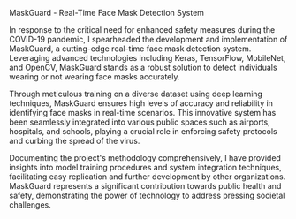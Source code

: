 MaskGuard - Real-Time Face Mask Detection System

In response to the critical need for enhanced safety measures during the COVID-19 pandemic, I spearheaded the development and implementation of MaskGuard, a cutting-edge real-time face mask detection system. Leveraging advanced technologies including Keras, TensorFlow, MobileNet, and OpenCV, MaskGuard stands as a robust solution to detect individuals wearing or not wearing face masks accurately.

Through meticulous training on a diverse dataset using deep learning techniques, MaskGuard ensures high levels of accuracy and reliability in identifying face masks in real-time scenarios. This innovative system has been seamlessly integrated into various public spaces such as airports, hospitals, and schools, playing a crucial role in enforcing safety protocols and curbing the spread of the virus.

Documenting the project's methodology comprehensively, I have provided insights into model training procedures and system integration techniques, facilitating easy replication and further development by other organizations. MaskGuard represents a significant contribution towards public health and safety, demonstrating the power of technology to address pressing societal challenges.

